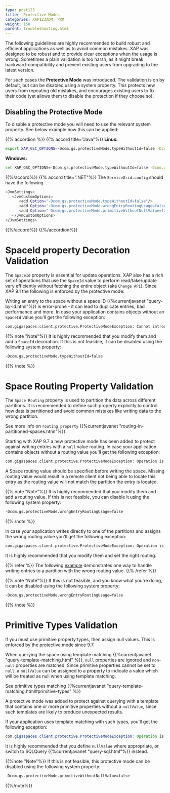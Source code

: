 ```yaml
---
type: post123
title:  Protective Modes
categories: XAP123ADM, PRM
weight: 150
parent: troubleshooting.html
---
```



The following guidelines are highly recommended to build robust and efficient applications as well as to avoid common mistakes. XAP was designed to be robust and to provide clear exceptions when the usage is wrong. Sometimes a plain validation is too harsh, as it might break backward-compatibility and prevent existing users from upgrading to the latest version. 

For such cases the **Protective Mode** was introduced. The validation is on by default, but can be disabled using a system property. This protects new users from repeating old mistakes, and encourages existing users to fix their code (yet allows them to disable the protection if they choose so).

## Disabling the Protective Mode
To disable a protective mode you will need to use the relevant system property. See below example how this can be applied:

{{% accordion   %}}
{{% accord title="Java"%}}
**Linux:**

```bash
export XAP_GSC_OPTIONS=-Dcom.gs.protectiveMode.typeWithoutId=false -Dcom.gs.protectiveMode.wrongEntryRoutingUsage=false -Dcom.gs.protectiveMode.primitiveWithoutNullValue=false
```

**Windows:**

```bash
set XAP_GSC_OPTIONS=-Dcom.gs.protectiveMode.typeWithoutId=false -Dcom.gs.protectiveMode.wrongEntryRoutingUsage=false -Dcom.gs.protectiveMode.primitiveWithoutNullValue=false
```
{{%/accord%}}
{{% accord title=".NET"%}}
The `ServiceGrid.config` should have the following

```bash
<JvmSettings>
   <JvmCustomOptions>
      <add Option="-Dcom.gs.protectiveMode.typeWithoutId=false"/>
      <add Option="-Dcom.gs.protectiveMode.wrongEntryRoutingUsage=false"/>
      <add Option="-Dcom.gs.protectiveMode.primitiveWithoutNullValue=false"/>
   </JvmCustomOptions>
</JvmSettings>
```
{{%/accord%}}
{{%/accordion%}}

# SpaceId property Decoration Validation

The `SpaceId` property is essential for update operations. XAP also has a rich set of operations that use the `SpaceId` value to perform read/take/update very efficiently without fetching the entire object (aka `Change API`).  Since XAP 9.1 the following is enforced by the protective mode:

Writing an entry to the space without a space ID {{%currentjavanet "query-by-id.html"%}} is error-prone - it can lead to duplicate entries, bad performance and more. In case your application contains objects without an `SpaceId` value you'll get the following exception:


```bash
com.gigaspaces.client.protective.ProtectiveModeException: Cannot introduce a type named 'MyClass' without an id property defined...
```

{{% note "Note"%}}
It is highly recommended that you modify them and add a `SpaceId` decoration. If this is not feasible, it can be disabled using the following system property:

```bash
-Dcom.gs.protectiveMode.typeWithoutId=false
```
{{% /note %}}


# Space Routing Property Validation

The `Space Routing` property is used to partition the data across different partitions. It is recommended to define such property explicitly to control how data is partitioned and avoid common mistakes like writing data to the wrong partition.

See more info on `routing property` {{%currentjavanet "routing-in-partitioned-spaces.html"%}}.

Starting with XAP 9.7 a new protective mode has been added to protect against writing entries with a `null` value routing. In case your application contains objects without a routing value you'll get the following exception:


```bash
com.gigaspaces.client.protective.ProtectiveModeException: Operation is rejected - no routing value provided when writing an entry of type `MyClass` in a partitioned space.
```

A Space routing value should be specified before writing the space. Missing routing value would result in a remote client not being able to locate this entry as the routing value will not match the partition the entry is located.

{{% note "Note"%}}
It is highly recommended that you modify them and add a routing value. If this is not feasible, you can disable it using the following system property:

```bash
-Dcom.gs.protectiveMode.wrongEntryRoutingUsage=false
```
{{% /note %}}

In case your application writes directly to one of the partitions and assigns the wrong routing value you'll get the following exception:


```bash
com.gigaspaces.client.protective.ProtectiveModeException: Operation is rejected - the routing value in the written entry of type 'MyClass' does not match this space partition id. The value within the entry's routing property named 'symbol' is 100 which matches partition id 1 while current partition id is 2...
```

It is highly recommended that you modify them and set the right routing.

{{% refer %}}
The following [example](/sbp/storing-partition-information.html) demonstrates one way to handle writing entries to a partition with the wrong routing value.
{{% /refer %}}          

{{% note "Note"%}}
If this is not feasible, and you know what you're doing, it can be disabled using the following system property: 

```bash
-Dcom.gs.protectiveMode.wrongEntryRoutingUsage=false
```
{{% /note %}}


# Primitive Types Validation

If you must use primitive property types, then assign null values. This is enforced by the protective mode since 9.7.

When querying the space using template matching {{%currentjavanet "query-template-matching.html" %}}, `null` properties are ignored and `non-null` properties are matched. Since primitive properties cannot be set to `null`, a `nullValue` can be assigned to a property to indicate a value which will be treated as null when using template matching.

See primitive types matching {{%currentjavanet "query-template-matching.html#primitive-types" %}}

A protective mode was added to protect against querying with a template that contains one or more primitive properties without a `nullValue`, since such templates are likely to produce unexpected results. 

If your application uses template matching with such types, you'll get the following exception:


```java
com.gigaspaces.client.protective.ProtectiveModeException: Operation is rejected - template matching on type MyClass is illegal because it has primitive properties without null value: id (int)...
```


It is highly recommended that you define `nullValue` where appropriate, or switch to SQLQuery {{%currentjavanet "query-sql.html"%}} instead.

{{%note "Note"%}}
If this is not feasible, this protective mode can be disabled using the following system property: 

```bash
-Dcom.gs.protectiveMode.primitiveWithoutNullValue=false
```
{{%/note%}}


